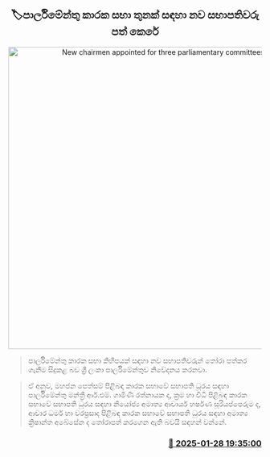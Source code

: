 <p align='center'><b><h2 align='center' title='New chairmen appointed for three parliamentary committees'>🏷පාර්ලිමේන්තු කාරක සභා තුනක් සඳහා නව සභාපතිවරු පත් කෙරේ</h2></b></p>
<p align='center'><img src='https://helakuru.sgp1.cdn.digitaloceanspaces.com/esana/images/lib/parliment-update-new-thumb[1].jpg' width='600' alt='New chairmen appointed for three parliamentary committees'></p>

> පාර්ලිමේන්තු කාරක සභා කිහිපයක් සඳහා නව සභාපතිවරුන් තෝරා පත්කර ගැනීම සිදුකළ බව ශ්‍රී ලංකා පාර්ලිමේන්තුව නිවේදනය කරනවා.

> ඒ අනුව, මහජන පෙත්සම් පිළිබඳ කාරක සභාවේ සභාපති ධූරය සඳහා පාර්ලිමේන්තු මන්ත්‍රී ආර්.එම්. ගාමිණී රත්නායක ද, ක්‍රම හා විධි පිළිබඳ කාරක සභාවේ සභාපති ධූරය සඳහා නියෝජ්‍ය අමාත්‍ය ආචාර්ය හර්ෂණ සූරියප්පෙරුම ද, ආචාර ධර්ම හා වරප්‍රසාද පිළිබඳ කාරක සභාවේ සභාපති ධුරය සඳහා අමාත්‍ය ක්‍රිෂාන්ත අබේසේන ද තෝරාපත් කරගෙන ඇති බවයි සඳහන් වන්නේ. 



<h3 align='right'><a href='https://www.helakuru.lk/esana/p/106967/'>📅 2025-01-28 19:35:00</a></h3>
